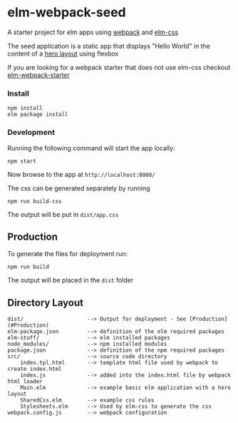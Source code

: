 # elm-webpack-seed
A starter project for elm apps using [webpack](http://webpack.github.io/) and [elm-css](http://package.elm-lang.org/packages/rtfeldman/elm-css/latest)

The seed application is a static app that displays "Hello World" in the content of a [hero layout](https://philipwalton.github.io/solved-by-flexbox/demos/holy-grail/) using flexbox

If you are looking for a webpack starter that does not use elm-css checkout [elm-webpack-starter](https://github.com/moarwick/elm-webpack-starter)

### Install
```
npm install
elm package install
```

### Development
Running the following command will start the app locally:
```
npm start
```
Now browse to the app at `http://localhost:8000/`

The css can be generated separately by running
```
npm run build-css
```
The output will be put in `dist/app.css`

## Production
To generate the files for deployment run:
```
npm run build
```
The output will be placed in the `dist` folder

## Directory Layout
```
dist/                    --> Output for deployment - See [Production](#Production)
elm-package.json         --> definition of the elm required packages
elm-stuff/               --> elm installed packages
node_modules/            --> npm installed modules
package.json             --> definition of the npm required packages
src/                     --> source code directory
    index.tpl.html       --> template html file used by webpack to create index.html
    index.js             --> added into the index.html file by webpack html loader
    Main.elm             --> example basic elm application with a hero layout
    SharedCss.elm        --> example css rules
    Stylesheets.elm      --> Used by elm-css to generate the css
webpack.config.js        --> webpack configuration
```
